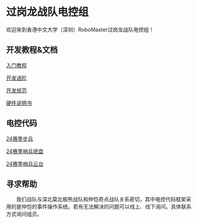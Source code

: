 # 过岗龙战队电控组

欢迎来到香港中文大学（深圳）RoboMaster过岗龙战队电控组！

## 开发教程&文档
[入门教程](https://github.com/RM-DragoPass-EC-Group/.github/blob/main/profile/Beginning/Beginning.md)

[开发进阶](https://github.com/RM-DragoPass-EC-Group/.github/blob/main/profile/Project%20Structure/Project%20Structure.md)

[开发规范](https://github.com/RM-DragoPass-EC-Group/.github/blob/main/profile/Development%20Standard/Development%20Standard.md)

[硬件说明书](./Docs/)

## 电控代码
[24赛季步兵](https://github.com/RM-DragoPass-EC-Group/24-season-Infantry)

[24赛季哨兵底盘](https://github.com/RM-DragoPass-EC-Group/24-season-Sentry-Chassis)

[24赛季哨兵云台](https://github.com/RM-DragoPass-EC-Group/24-season-Sentry-Gimbal)

## 寻求帮助
&nbsp;&nbsp;&nbsp;&nbsp;&nbsp;&nbsp;
我们战队与深北莫北极熊战队和仲恺奇点战队关系密切，其中电控代码框架采用的是仲恺的事件操作系统。若有无法解决的问题可以线上、线下询问。具体联系方式询问组员。